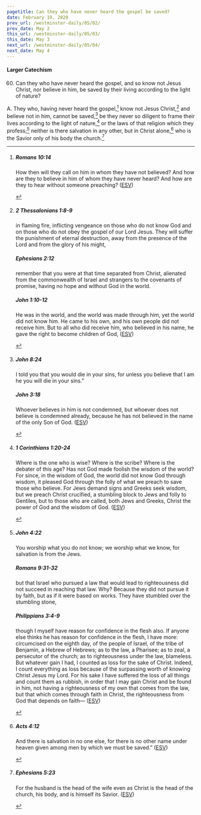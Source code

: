 ```yaml
---
pagetitle: Can they who have never heard the gospel be saved?
date: February 19, 2020
prev_url: /westminster-daily/05/02/
prev_date: May 2
this_url: /westminster-daily/05/03/
this_date: May 3
next_url: /westminster-daily/05/04/
next_date: May 4
---
```


#### Larger Catechism

60. Can they who have never heard the gospel, and so know not Jesus Christ, nor believe in him, be saved by their living according to the light of nature?

A. They who, having never heard the gospel,[^fnref:wlc1] know not Jesus Christ,[^fnref:wlc2] and believe not in him, cannot be saved,[^fnref:wlc3] be they never so diligent to frame their lives according to the light of nature,[^fnref:wlc4] or the laws of that religion which they profess;[^fnref:wlc5] neither is there salvation in any other, but in Christ alone,[^fnref:wlc6] who is the Savior only of his body the church.[^fnref:wlc7]


[^fnref:wlc1]: <div class="esv"><h5>Romans 10:14</h5> <div class="esv-text"><p id="p45010014.01-1">How then will they call on him in whom they have not believed? And how are they to believe in him of whom they have never heard? And how are they to hear without someone preaching?  (<a href="http://www.esv.org" class="copyright">ESV</a>)</p> </div> </div>

[^fnref:wlc2]: <div class="esv"><h5>2 Thessalonians 1:8-9</h5> <div class="esv-text"><p id="p53001008.01-1">in flaming fire, inflicting vengeance on those who do not know God and on those who do not obey the gospel of our Lord Jesus. They will suffer the punishment of eternal destruction, away from the presence of the Lord and from the glory of his might,</p> </div><h5>Ephesians 2:12</h5> <div class="esv-text"><p id="p49002012.01-2">remember that you were at that time separated from Christ, alienated from the commonwealth of Israel and strangers to the covenants of promise, having no hope and without God in the world.</p> </div><h5>John 1:10-12</h5> <div class="esv-text"><p id="p43001010.01-3">He was in the world, and the world was made through him, yet the world did not know him. He came to his own, and his own people did not receive him. But to all who did receive him, who believed in his name, he gave the right to become children of God,  (<a href="http://www.esv.org" class="copyright">ESV</a>)</p> </div> </div>

[^fnref:wlc3]: <div class="esv"><h5>John 8:24</h5> <div class="esv-text"><p id="p43008024.01-1"><span class="woc">I told you that you would die in your sins, for unless you believe that I am he you will die in your sins.&#8221;</span></p> </div><h5>John 3:18</h5> <div class="esv-text"><p id="p43003018.01-2"><span class="woc">Whoever believes in him is not condemned, but whoever does not believe is condemned already, because he has not believed in the name of the only Son of God.</span>  (<a href="http://www.esv.org" class="copyright">ESV</a>)</p> </div> </div>

[^fnref:wlc4]: <div class="esv"><h5>1 Corinthians 1:20-24</h5> <div class="esv-text"><p class="same-paragraph" id="p46001020.01-1">Where is the one who is wise? Where is the scribe? Where is the debater of this age? Has not God made foolish the wisdom of the world? For since, in the wisdom of God, the world did not know God through wisdom, it pleased God through the folly of what we preach to save those who believe. For Jews demand signs and Greeks seek wisdom, but we preach Christ crucified, a stumbling block to Jews and folly to Gentiles, but to those who are called, both Jews and Greeks, Christ the power of God and the wisdom of God.  (<a href="http://www.esv.org" class="copyright">ESV</a>)</p> </div> </div>

[^fnref:wlc5]: <div class="esv"><h5>John 4:22</h5> <div class="esv-text"><p id="p43004022.01-1"><span class="woc">You worship what you do not know; we worship what we know, for salvation is from the Jews.</span></p> </div><h5>Romans 9:31-32</h5> <div class="esv-text"><p id="p45009031.01-2">but that Israel who pursued a law that would lead to righteousness did not succeed in reaching that law. Why? Because they did not pursue it by faith, but as if it were based on works. They have stumbled over the stumbling stone,</p> </div><h5>Philippians 3:4-9</h5> <div class="esv-text"><p id="p50003004.01-3">though I myself have reason for confidence in the flesh also. If anyone else thinks he has reason for confidence in the flesh, I have more: circumcised on the eighth day, of the people of Israel, of the tribe of Benjamin, a Hebrew of Hebrews; as to the law, a Pharisee; as to zeal, a persecutor of the church; as to righteousness under the law, blameless. But whatever gain I had, I counted as loss for the sake of Christ. Indeed, I count everything as loss because of the surpassing worth of knowing Christ Jesus my Lord. For his sake I have suffered the loss of all things and count them as rubbish, in order that I may gain Christ and be found in him, not having a righteousness of my own that comes from the law, but that which comes through faith in Christ, the righteousness from God that depends on faith&#8212;  (<a href="http://www.esv.org" class="copyright">ESV</a>)</p> </div> </div>

[^fnref:wlc6]: <div class="esv"><h5>Acts 4:12</h5> <div class="esv-text"><p id="p44004012.01-1">And there is salvation in no one else, for there is no other name under heaven given among men by which we must be saved.&#8221;  (<a href="http://www.esv.org" class="copyright">ESV</a>)</p> </div> </div>

[^fnref:wlc7]: <div class="esv"><h5>Ephesians 5:23</h5> <div class="esv-text"><p id="p49005023.01-1">For the husband is the head of the wife even as Christ is the head of the church, his body, and is himself its Savior.  (<a href="http://www.esv.org" class="copyright">ESV</a>)</p> </div> </div>

